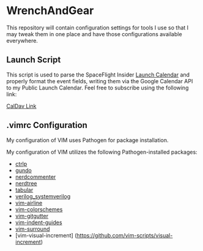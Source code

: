 # WrenchAndGear
This repository will contain configuration settings for tools I use so that I may tweak them in one place and have those configurations available everywhere.

## Launch Script
This script is used to parse the SpaceFlight Insider [Launch Calendar](http://www.spaceflightinsider.com/launch-schedule/) and 
properly format the event fields, writing them via the Google Calendar API
to my Public Launch Calendar. Feel free to subscribe using the following link:

[CalDav Link](https://calendar.google.com/calendar/ical/8prjuab6hlhna6fq79blg5697c%40group.calendar.google.com/public/basic.ics)

## .vimrc Configuration
My configuration of VIM uses Pathogen for package installation.

My configuration of VIM utilizes the following Pathogen-installed packages:
 * [ctrlp](https://github.com/ctrlpvim/ctrlp.vim)
 * [gundo](https://github.com/vim-scripts/Gundo)
 * [nerdcommenter](https://github.com/scrooloose/nerdcommenter)
 * [nerdtree](https://github.com/scrooloose/nerdtree)
 * [tabular](https://github.com/godlygeek/tabular)
 * [verilog_systemverilog](https://github.com/vhda/verilog_systemverilog.vim)
 * [vim-airline](https://github.com/bling/vim-airline)
 * [vim-colorschemes](https://github.com/flazz/vim-colorschemes)
 * [vim-gitgutter](https://github.com/airblade/vim-gitgutter)
 * [vim-indent-guides](https://github.com/nathanaelkane/vim-indent-guides)
 * [vim-surround](https://github.com/tpope/vim-surround)
 * [vim-visual-increment] (https://github.com/vim-scripts/visual-increment)
